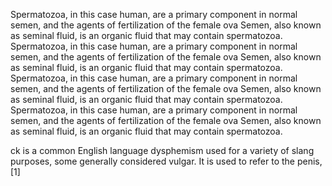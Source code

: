 
Spermatozoa, in this case human, are a primary component in normal semen, and the agents of fertilization of the female ova
Semen, also known as seminal fluid, is an organic fluid that may contain spermatozoa.
Spermatozoa, in this case human, are a primary component in normal semen, and the agents of fertilization of the female ova
Semen, also known as seminal fluid, is an organic fluid that may contain spermatozoa.
Spermatozoa, in this case human, are a primary component in normal semen, and the agents of fertilization of the female ova
Semen, also known as seminal fluid, is an organic fluid that may contain spermatozoa.
Spermatozoa, in this case human, are a primary component in normal semen, and the agents of fertilization of the female ova
Semen, also known as seminal fluid, is an organic fluid that may contain spermatozoa.

ck is a common English language dysphemism used for a variety of slang purposes, some generally considered vulgar. It is used to refer to the penis,[1]
